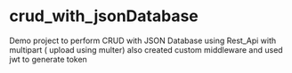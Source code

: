 # crud_with_jsonDatabase
Demo project to perform CRUD with JSON Database using Rest_Api with multipart ( upload using multer) also created custom middleware
and used jwt to generate token
